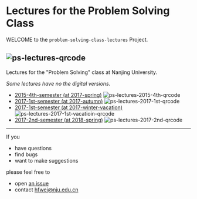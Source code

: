# Lectures for the Problem Solving Class

WELCOME to the `problem-solving-class-lectures` Project.

![ps-lectures-qrcode]()
---

Lectures for the "Problem Solving" class at Nanjing University.

*Some lectures have no the digital versions.*

- [2015-4th-semester (at 2017-spring)](https://github.com/hengxin/problem-solving-class-lectures/tree/master/2015/2017spring-4th-semester)
![ps-lectures-2015-4th-qrcode]()
- [2017-1st-semester (at 2017-autumn)](https://github.com/hengxin/problem-solving-class-lectures/tree/master/2017/2017-autumn-1st-semester)
![ps-lectures-2017-1st-qrcode]()
- [2017-1st-semester (at 2017-winter-vacation)](https://github.com/hengxin/problem-solving-class-lectures/tree/master/2017/2017-1st-winter-vacation)
![ps-lectures-2017-1st-vacatioin-qrcode]()
- [2017-2nd-semester (at 2018-spring)](https://github.com/hengxin/problem-solving-class-lectures/tree/master/2017/2018-spring-2nd-semester)
![ps-lectures-2017-2nd-qrcode]()

---

If you

- have questions
- find bugs
- want to make suggestions

please feel free to 

- open [an issue](https://github.com/hengxin/problem-solving-class-lectures/issues) 
- contact hfwei@nju.edu.cn
